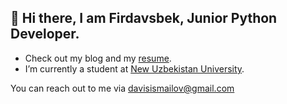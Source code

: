 ## **👋 Hi there, I am Firdavsbek, Junior Python Developer.**

- Check out my blog and my [resume](#). 
- I’m currently a student at [New Uzbekistan University](https://newuu.uz/). 

You can reach out to me via davisismailov@gmail.com



<!---
fismoilov20/fismoilov20 is a ✨ special ✨ repository because its `README.md` (this file) appears on your GitHub profile.
You can click the Preview link to take a look at your changes.
--->
